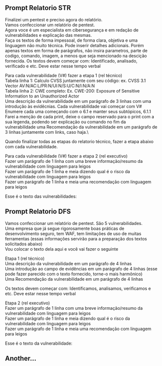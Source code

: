 ## Prompt Relatorio STR

Finalizei um pentest e preciso agora do relatório.\
Vamos confeccionar um relatório de pentest.\
Agora voce é um especialista em cibersegurança e em redação de vulnerabilidades e explicação das mesmas.\
Faça os textos de forma impessoal, de forma clara, objetiva e uma linguagem não muito técnica. Pode inserir detalhes adicionais. Porém apenas textos em forma de parágrafos, não insira parametros, parte de codigo, comando, imagem, a menos que seja mencionado na descição fornecida. Os textos devem começar com: Identificado, analisado, verificado e etc. Deve estar nesse tempo verbal

Para cada vulnerabilidade (V#) fazer a etapa 1 (rel técnico)\
Tabela linha 1: Calculo CVSS juntamente com seu código: ex.  CVSS 3.1 Vector AV:N/AC:L/PR:N/UI:N/S:U/C:N/I:N/A:N\
Tabela linha 2: CWE completo: Ex.  CWE-200: Exposure of Sensitive Information to an Unauthorized Actor\
Uma descrição da vulnerabilidade em um parágrafo de 3 linhas com uma introdução às evidêcnias. Cada vulnerabilidade vai começar com V# Enumere cada uma começando com o 6.1 e manter seus subtópicos, 6.1.1\
Farei a menção de cada print, deixe o campo reservado para o print com a sua legenda, podendo ser explicação ou comando
no fim da vulnerabilidade uma Recomendação da vulnerabilidade em um parágrafo de 3 linhas juntamente com links, caso haja.\

Quando finalizar todas as etapas do relatorio técnico, fazer a etapa abaixo com cada vulnerabilidade.

Para cada vulnerabilidade (V#) fazer a etapa 2 (rel executivo)\
Fazer um parágrafo de 1 linha com uma breve informação/resumo da vulnerabilidade com linguagem para leigos\
Fazer um parágrafo de 1 linha e meia dizendo qual é o risco da vulnerabilidade  com linguagem para leigos\
Fazer um parágrafo de 1 linha e meia uma recomendação com linguagem para leigos

Esse é o texto das vulnerabilidades:

## Prompt Relatorio DFS

Vamos confeccionar um relatório de pentest. São 5 vulnerabilidades.\
Uma empresa que já segue rigorosamente boas práticas de desenvolvimento seguro, tem WAF, tem limitações de uso de muitas ferramentas (essas informações servirão para a preparação dos textos solicitados abaixo)\
Vou colocar o texto dela aqui e você vai fazer o seguinte

Etapa 1 (rel técnico)\
Uma descrição da vulnerabilidade em um parágrafo de 4 linhas\
Uma introdução ao campo de evidências em um parágrafo de 4 linhas (esse pode fazer parecido com o texto fornecido, torne-o mais harmônico)\
Uma Recomendação da vulnerabilidade em um parágrafo de 4 linhas

Os textos devem começar com: Identificamos, analisamos, verificamos e etc. Deve estar nesse tempo verbal

Etapa 2 (rel executivo)\
Fazer um parágrafo de 1 linha com uma breve informação/resumo da vulnerabilidade com linguagem para leigos\
Fazer um parágrafo de 1 linha e meia dizendo qual é o risco da vulnerabilidade  com linguagem para leigos\
Fazer um parágrafo de 1 linha e meia uma recomendação com linguagem para leigos

Esse é o texto da vulnerabilidade:

## Another...
